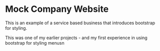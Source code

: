 # Mock Company Website
This is an example of a service based business that introduces bootstrap for styling.

This was one of my earlier projects - and my first experience in using bootstrap for styling menusn
